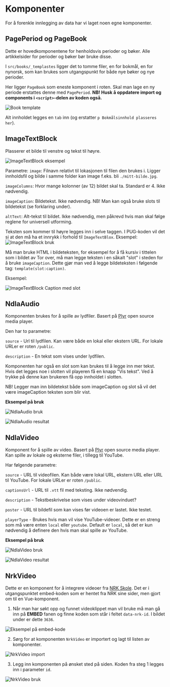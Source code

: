 # Komponenter

For å forenkle innlegging av data har vi laget noen egne komponenter.

## PagePeriod og PageBook

Dette er hovedkomponentene for henholdsvis perioder og bøker. Alle artikkelsider for perioder og bøker bør bruke disse.

I `src/books/_templastes` ligger det to tomme filer, en for bokmål, en for nynorsk, som kan brukes som utgangspunkt for både nye bøker og nye perioder.

Her ligger `PageBook` som eneste komponent i roten. Skal man lage en ny periode erstattes denne med `PagePeriod`. **NB! Husk å oppdatere import og components i `<script>`-delen av koden også.**

![Book template](./book_template.JPG)

Alt innholdet legges en `tab` inn (og erstatter `p Bokmålsinnhold plasseres her`).

## ImageTextBlock

Plasserer et bilde til venstre og tekst til høyre.

![ImageTextBlock eksempel](./ImageTextBlock.JPG)

Parametre:
`image`: Filnavn relativt til lokasjonen til filen den brukes i. Ligger innholdsfil og bilde i samme folder kan image f.eks. bli `./mitt-bilde.jpg`.

`imageColumns`: Hvor mange kolonner (av 12) bildet skal ta. Standard er 4. Ikke nødvendig.

`imageCaption`: Bildetekst. Ikke nødvendig. NB! Man kan også bruke slots til bildetekst (se forklaring under).

`altText`: Alt-tekst til bildet. Ikke nødvendig, men påkrevd hvis man skal følge reglene for universell utforming.

Teksten som kommer til høyre legges inn i selve taggen. I PUG-koden vil det si at den må ha et innrykk i forhold til `ImageTextBlox`. Eksempel:
![ImageTextBlock bruk](./ImageTextBlock_eksempel1.JPG)

Må man bruke HTML i bildeteksten, for eksempel for å få kursiv i tittelen som i bildet av Tor over, må man legge teksten i en såkalt "slot" i steden for å bruke `imageCaption`. Dette gjør man ved å legge bildeteksten i følgende tag: `template(slot:caption)`.

Eksempel:

![ImageTextBlock Caption med slot](./ImageTextBlock_eksempel2.JPG)

## NdlaAudio

Komponenten brukes for å spille av lydfiler. Basert på [Plyr](https://plyr.io/) open source media player.

Den har to parametre:

`source` - Url til lydfilen. Kan være både en lokal eller ekstern URL. For lokale URLer er roten `/public`.

`description` - En tekst som vises under lydfilen.

Komponenten har også en slot som kan brukes til å legge inn mer tekst. Hvis det legges noe i slotten vil playeren få en knapp "Vis tekst". Ved å trykke på denne kan brukeren få opp innholdet i slotten.

NB! Legger man inn bildetekst både som imageCaption og slot så vil det være imageCaption teksten som blir vist.

**Eksempel på bruk**

![NdlaAudio bruk](./NdlaAudio_eksempel.JPG)

![NdlaAudio resultat](./NdlaAudio_readmore02.JPG)

## NdlaVideo

Komponent for å spille av video. Basert på [Plyr](https://plyr.io/) open source media player. Kan spille av lokale og eksterne filer, i tillegg til YouTube.

Har følgende parametre:

`source` - URL til videofilen. Kan både være lokal URL, ekstern URL eller URL til YouTube. For lokale URLer er roten `/public`.

`captionsUrl` - URL til `.vtt` fil med teksting. Ikke nødvendig.

`description` - Tekstbeskrivelse som vises under videovinduet?

`poster` - URL til bildefil som kan vises før videoen er lastet. Ikke testet.

`playerType` - Brukes hvis man vil vise YouTube-videoer. Dette er en streng som må være enten `local` eller `youtube`. Default er `local`, så det er kun nødvendig å definere den hvis man skal spille av YouTube.

**Eksempel på bruk**

![NdlaVideo bruk](./NdlaVideo_eksempel.JPG)

![NdlaVideo resultat](./NdlaVideo_resultat.JPG)

## NrkVideo

Dette er en komponent for å integrere videoer fra [NRK Skole](https://www.nrk.no/skole). Det er i utgangspunktet embed-koden som er hentet fra NRK sine sider, men gjort om til en Vue-komponent.

1. Når man har søkt opp og funnet videoklippet man vil bruke må man gå inn på **EMBED** fanen og finne koden som står i feltet `data-nrk-id`. I bildet under er dette `3636`.

![Eksempel på embed-kode](./nrk.JPG)

2. Sørg for at komponenten `NrkVideo` er importert og lagt til listen av komponenter.

![NrkVideo import](./nrkvideo_import.JPG)

3. Legg inn komponenten på ønsket sted på siden. Koden fra steg 1 legges inn i parameter `id`.

![NrkVideo bruk](./nrkvideo_bruk.JPG)
